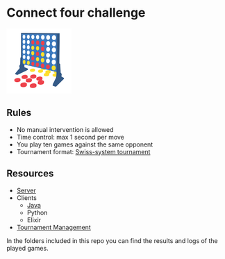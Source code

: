 # Connect four challenge

![Connect Four](logo.png)

## Rules

* No manual intervention is allowed
* Time control: max 1 second per move
* You play ten games against the same opponent
* Tournament format: [Swiss-system tournament](https://en.wikipedia.org/wiki/Swiss-system_tournament)

## Resources

* [Server](https://github.com/lakermann/connect-four-challenge-server)
* Clients
  * [Java](https://github.com/lakermann/connect-four-challenge-client-java)
  * Python
  * Elixir
* [Tournament Management](https://kickertool.com)

In the folders included in this repo you can find the results and logs of the played games.
